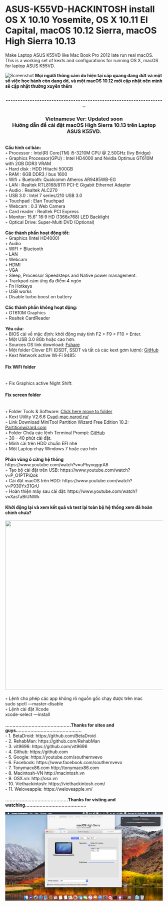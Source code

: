 # ASUS-K55VD-HACKINTOSH install OS X 10.10 Yosemite, OS X 10.11 El Capital, macOS 10.12 Sierra, macOS High Sierra 10.13

Make Laptop ASUS K55VD like Mac Book Pro 2012 late run real macOS.
This is a working set of kexts and configurations for running OS X, macOS for laptop ASUS K55VD.


![Screenshot](https://viethackintosh.com/wp-content/uploads/2017/03/ASUS2.jpg)
<strong>
	Mọi người thông cảm do hiện tại cáp quang đang đứt và một số việc học hành còn dang dở, và một macOS 10.12 mới cập nhật nên mình sẽ cập nhật thường xuyên thêm
</strong>
<h3 style="text-align: center">
	..............................................................................................
</h3>
<center>
	<h3 style="text-align: center">
		<strong>
			Vietnamese Ver: Updated soon
		</strong>
		<br>
		Hướng dẫn để cài đặt macOS High Sierra 10.13 trên Laptop ASUS K55VD.
	</h3>
</center>
<br>
<strong>
	Cấu hình cơ bản:
</strong>
<br>
◦ Processor : Intel(R) Core(TM) i5-3210M CPU @ 2.50GHz (Ivy Bridge)
<br>
◦ Graphics Processor(GPU) : Intel HD4000 and Nvidia Optimus GT610M with 2GB DDR3 VRAM
<br>
◦ Hard disk : HDD Hitachi 500GB
<br>
◦ RAM : 6GB DDR3 / bus 1600
<br>
◦ Wifi + Buetooth: Qualcomm Atheros AR9485WB-EG
<br>
◦ LAN : Realtek RTL8168/8111 PCI-E Gigabit Ethernet Adapter
<br>
◦ Audio : Realtek ALC270
<br>
◦ USB 3.0 : Intel 7 series/210 USB 3.0
<br>
◦ Touchpad : Elan Touchpad
<br>
◦ Webcam : 0.3 Web Camera
<br>
◦ Card reader : Realtek PCI Express
<br>
◦ Monitor: 15.6" 16:9 HD (1366x768) LED Backlight
<br>
◦ Optical Drive: Super-Multi DVD (Optional) 
<br>
<br>
<strong>
	Các thành phần hoạt động tốt:
</strong>
<br>
◦ Graphics (Intel HD4000)
<br>
◦ Audio
<br>
◦ WIFI + Bluetooth
<br>
◦ LAN
<br>
◦ Webcam
<br>
◦ HDMI
<br>
◦ VGA
<br>
◦ Sleep, Processor Speedsteps and Native power management.
<br>
◦ Trackpad cảm ứng đa điểm 4 ngón
<br>
◦ Fn Hotkeys
<br>
◦ USB works
<br>
◦ Disable turbo boost on battery
<br>
<br>
<strong>
	Các thành phần không hoạt động:
</strong>
<br>
◦ GT610M Graphics
<br>
◦ Realtek CardReader
<br>
<br>
<strong>
	Yêu cầu:
</strong>
<br>
◦ BIOS cài về mặc định: khởi động máy tính F2 &gt; F9 &gt; F10 &gt; Enter.
<br>
◦ Một USB 3.0 8Gb hoặc cao hơn.
<br>
◦ Sources OS link download: <a href="https://www.fshare.vn/file/AH8IJYXJJVGD" target="_blank">Fshare</a>
<br>
◦ Một folder Clover EFI (DSDT, SSDT và tất cả các kext gơm lượm): <a href="https://github.com/southern21/ASUS-K55VD-HACKINTOSH" target="_blank">GitHub</a>
<br>
◦ Kext Network active Wi-Fi 9485: <h4>Fix WiFi folder</h4>
<br>
◦ Fix Graphics active Night Shift: <h4>Fix screen folder</h4>
<br>
◦ Folder Tools &amp; Software: <a href="/Software">Click here move to folder</a>
<br>
◦ Kext Utility V2.6.6 <a href="https://cvad-mac.narod.ru/files/Kext_Utility.app.v2.6.6.zip" target="_blank">Cvad-mac.narod.ru/</a>
<br>
◦ Link Download MiniTool Partition Wizard Free Edition 10.2: <a href="https://download3.minitool.com/pw10/pw10-free.exe" target="_blank">Partitionwizard.com</a>
<br>
◦ Folder Chứa các lệnh Terminal Prompt: <a href="https://github.com/southern21/ASUS-K55VD-HACKINTOSH" target="_blank">GitHub</a>
<br>
◦ 30 – 40 phút cài đặt.
<br>
◦ Mình cài trên HDD chuẩn EFI nhé
<br>
◦ Một Laptop chạy Windows 7 hoặc cao hơn
<br>
<br>
<strong>
	Phân vùng ổ cứng hệ thống
</strong>
<br>https://www.youtube.com/watch?v=uPbyxqggrA8
<br>
◦ Tạo bộ cài đặt trên USB: https://www.youtube.com/watch?v=P_O1PTPiQok
<br>
◦ Cài đặt macOS trên HDD: https://www.youtube.com/watch?v=P930Yx31GrU
<br>
◦ Hoàn thiện máy sau cài đặt: https://www.youtube.com/watch?v=XasTaBiUNWk
<br>
<br>
<strong>
Khởi động lại và xem kết quả và test lại toàn bộ hệ thống xem đã hoàn chỉnh chưa?
</strong>
<br><br>
<img class="alignnone size-full wp-image-562" src="https://viethackintosh.com/wp-content/uploads/2017/03/Screen-Shot-2017-04-04-at-3.21.46-PM.png" alt="" width="960" height="539"/>
<br><br>
◦ Lệnh cho phép các app không rõ nguồn gốc chạy được trên mac
<br>
	sudo spctl —master-disable
<br>
◦ Lệnh cài đặt Xcode
<br>
	xcode-select —install
<br>
<br>
<strong>
	.............................................Thanks for sites and guys.............................................
</strong>
<br>
- 1. BetaDroid: https://github.com/BetaDroid
<br>
- 2. RehabMan: https://github.com/RehabMan
<br>
- 3. vit9696: https://github.com/vit9696
<br>
- 4. Github: https://github.com
<br>
- 5. Google: https://youtube.com/southernvevo
<br>
- 6. Facebook: https://www.facebook.com/southernvevo
<br>
- 7. Tonymacx86.com http://tonymacx86.com
<br>
- 8. Macintosh-VN http://macintosh.vn
<br>
- 9. OSX.vn: http://osx.vn
<br>
- 10. Viethackintosh: https://viethackintosh.com/
<br>
- 11. Weloveapple: https://weloveapple.vn/
<br>
<br>
<strong>
	...........................................Thanks for visting and watching..........................................
</strong>

![Screenshot](/Images/img10131.png)
